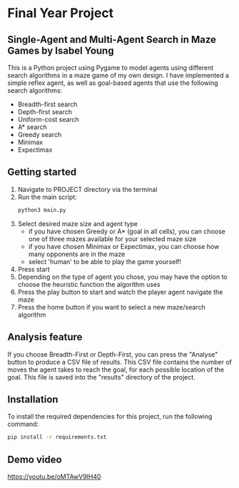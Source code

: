 # Final Year Project

## Single-Agent and Multi-Agent Search in Maze Games by Isabel Young

This is a Python project using Pygame to model agents using different search algorithms in a maze game of my own design. I have implemented a simple reflex agent, as well as goal-based agents that use the following search algorithms:
- Breadth-first search
- Depth-first search
- Uniform-cost search
- A* search
- Greedy search
- Minimax
- Expectimax

## Getting started 
1. Navigate to PROJECT directory via the terminal
2. Run the main script:
    ```bash
    python3 main.py
    ```
3. Select desired maze size and agent type
    - if you have chosen Greedy or A* (goal in all cells), you can choose one of three mazes available for your selected maze size
    - if you have chosen Minimax or Expectimax, you can choose how many opponents are in the maze
    - select 'human' to be able to play the game yourself!
4. Press start
5. Depending on the type of agent you chose, you may have the option to choose the heuristic function the algorithm uses
6. Press the play button to start and watch the player agent navigate the maze
7. Press the home button if you want to select a new maze/search algorithm


## Analysis feature
If you choose Breadth-First or Depth-First, you can press the "Analyse" button to produce a CSV file of results. This CSV file contains the number of moves the agent takes to reach the goal, for each possible location of the goal. This file is saved into the "results" directory of the project.

## Installation
To install the required dependencies for this project, run the following command:
```bash
pip install -r requirements.txt
```

## Demo video
https://youtu.be/oMTAwV9lH40

